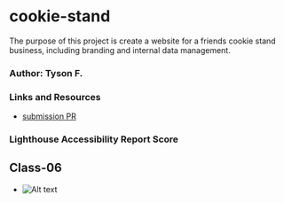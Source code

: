 # cookie-stand

The purpose of this project is create a website for a friends cookie stand business, including branding and internal data management.

### Author: Tyson F.

### Links and Resources

* [submission PR](http://xyz.com)

### Lighthouse Accessibility Report Score
## Class-06

* ![Alt text](class-06-Lighthouse.png) 
